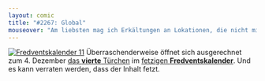 ```yaml
---
layout: comic
title: "#2267: Global"
mouseover: "Am liebsten mag ich Erkältungen an Lokationen, die nicht mit meinen übereinstimmen."
---
```


<a href="http://www.fonflatter.de/der-fetzige-fredventskalender-2011/" title="Fredventskalender 11"><img src="http://www.fonflatter.de/adv11/fredventskalender_banner.png" alt="Fredventskalender 11" /></a>
Überraschenderweise öffnet sich ausgerechnet zum 4. Dezember <a href="http://www.fonflatter.de/2011/12/04/das-4-turchen" title="Fredventskalender 2011">das <strong>vierte</strong> Türchen</a> im <a href="http://www.fonflatter.de/der-fetzige-fredventskalender-2011/" title="Fredventskalender 2011">fetzigen <strong>Fredventskalender</strong></a>.
Und es kann verraten werden, dass der Inhalt fetzt.


